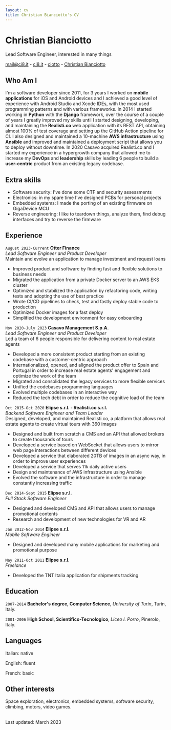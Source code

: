 ```yaml
---
layout: cv
title: Christian Bianciotto's CV
---
```

# Christian Bianciotto
Lead Software Engineer, interested in many things

<div id="webaddress">
  <a href="mail@ci8.it"><i class="fas fa-at"></i> mail@ci8.it</a> -
  <a href="https://ci8.it"><i class="fas fa-home"></i> ci8.it</a> -
  <a href="https://github.com/ciotto"><i class="fab fa-github"></i> ciotto</a> -
  <a href="https://www.linkedin.com/in/ci8/?locale=en_US"><i class="fab fa-linkedin"></i> Christian Bianciotto</a>
</div>

## Who Am I

I'm a software developer since 2011, for 3 years I worked on **mobile applications** for iOS and Android devices and I achieved a good level of experience with Android Studio and Xcode IDEs, with the most used programming patterns and with various frameworks.
In 2014 I started working in **Python** with the **Django** framework, over the course of a couple of years I greatly improved my skills until I started designing, developing, and maintaining the **Realisti.co** web application with its REST API, obtaining almost 100% of test coverage and setting up the GitHub Action pipeline for CI. I also designed and maintained a 10-machine **AWS infrastructure** using **Ansible** and improved and maintained a deployment script that allows you to deploy without downtime.
In 2020 Casavo acquired Realisti.co and I started my experience in a hypergrowth company that allowed me to increase my **DevOps** and **leadership** skills by leading 6 people to build a **user-centric** product from an existing legacy codebase.

## Extra skills

- Software security: I've done some CTF and security assessments
- Electronics: in my spare time I've designed PCBs for personal projects
- Embedded systems: I made the porting of an existing firmware on GigaDevice MCU
- Reverse engineering: I like to teardown things, analyze them, find debug interfaces and try to reverse the firmware  

## Experience

`August 2023-Current`
**Otter Finance**<br>
*Lead Software Engineer and Product Developer*<br>
Maintain and evolve an application to manage investment and request loans
- Improved product and software by finding fast and flexible solutions to business needs
- Migrated the application from a private Docker server to an AWS EKS cluster
- Optimized and stabilized the application by refactoring code, writing tests and adopting the use of best practice
- Wrote CI/CD pipelines to check, test and fastly deploy stable code to production
- Optimized Docker images for a fast deploy
- Simplified the development environment for easy onboarding

`Nov 2020-July 2023`
**Casavo Management S.p.A.**<br>
*Lead Software Engineer and Product Developer*<br>
Led a team of 6 people responsible for delivering content to real estate agents
- Developed a more consistent product starting from an existing codebase with a customer-centric approach
- Internationalized, opened, and aligned the product offer to Spain and Portugal in order to increase real estate agents' engagement and optimize the work of the team
- Migrated and consolidated the legacy services to more flexible services
- Unified the codebases programming languages 
- Evolved multiple codebases in an interactive way
- Reduced the tech debt in order to reduce the cognitive load of the team

`Oct 2015-Oct 2020`
**Elipse s.r.l. - Realisti.co s.r.l.**<br>
*Backend Software Engineer and Team Leader*<br>
Designed, developed, and maintained Realisti.co, a platform that allows real estate agents to create virtual tours with 360 images
- Designed and built from scratch a CMS and an API that allowed brokers to create thousands of tours
- Developed a service based on WebSocket that allows users to mirror web page interactions between different devices
- Developed a service that elaborated 20TB of images in an async way, in order to improve user experiences
- Developed a service that serves 11k daily active users
- Design and maintenance of AWS infrastructure using Ansible
- Evolved the software and the infrastructure in order to manage constantly increasing traffic

`Dec 2014-Sept 2015`
**Elipse s.r.l.**<br>
*Full Stack Software Engineer*<br>
- Designed and developed CMS and API that allows users to manage promotional contents
- Research and development of new technologies for VR and AR

`Jan 2012-Nov 2014`
**Elipse s.r.l.**<br>
*Mobile Software Engineer*<br>
- Designed and developed many mobile applications for marketing and promotional purpose

`May 2011-Oct 2011`
**Elipse s.r.l.**<br>
*Freelance*<br>
- Developed the TNT Italia application for shipments tracking

## Education

`2007-2014`
**Bachelor's degree, Computer Science**, *University of Turin*, Turin, Italy.

`2001-2006`
**High School, Scientifico-Tecnologico**, *Liceo I. Porro*, Pinerolo, Italy.

## Languages

Italian: native

English: fluent

French: basic

## Other interests
Space exploration, electronics, embedded systems, software security, climbing, motors, video games.

<br/>Last updated: March 2023<br/><br/>
